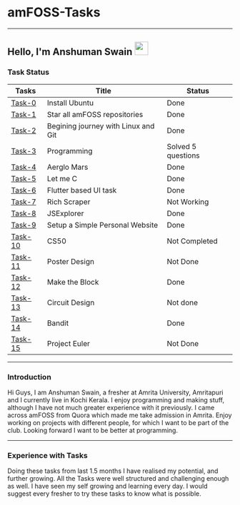 
# amFOSS-Tasks
___
## Hello, I'm Anshuman Swain <img src="https://raw.githubusercontent.com/MartinHeinz/MartinHeinz/master/wave.gif" width="30px">



### **Task Status**
**Tasks**|**Title**|**Status**
--------|---------------|------------
[Task-0](https://github.com/anshuman-8/amFOSS-Tasks/tree/master/Task-0)| Install Ubuntu| Done
[Task-1](https://github.com/anshuman-8/amFOSS-Tasks/tree/master/Task-1)| Star all amFOSS repositories|Done
[Task-2](https://github.com/anshuman-8/amFOSS-Tasks/tree/master/Task-2)|Begining journey with Linux and Git| Done
[Task-3](https://github.com/anshuman-8/amFOSS-Tasks/tree/master/Task-3)| Programming| Solved 5 questions
[Task-4](https://github.com/anshuman-8/amFOSS-Tasks/tree/master/Task-4)|  Aerglo Mars|Done
[Task-5](https://github.com/anshuman-8/amFOSS-Tasks/tree/master/Task-5)| Let me C|Done
[Task-6](https://github.com/anshuman-8/amFOSS-Tasks/tree/master/Task-6)| Flutter based UI task|Done
[Task-7](https://github.com/anshuman-8/amFOSS-Tasks/tree/master/Task-7)|Rich Scraper|Not Working
[Task-8](https://github.com/anshuman-8/amFOSS-Tasks/tree/master/Task-8)|JSExplorer|Done
[Task-9](https://github.com/anshuman-8/amFOSS-Tasks/tree/master/Task-9)|Setup a Simple Personal Website|Done
[Task-10](https://github.com/anshuman-8/amFOSS-Tasks)|CS50|Not Completed
[Task-11](https://github.com/anshuman-8/amFOSS-Tasks)|Poster Design|Not Done
[Task-12](https://github.com/anshuman-8/amFOSS-Tasks/tree/master/Tasks-12)|Make the Block|Done
[Task-13](https://github.com/anshuman-8/amFOSS-Tasks)|Circuit Design| Not done
[Task-14](https://github.com/anshuman-8/amFOSS-Tasks/tree/master/Tasks-14)|Bandit| Done
[Task-15](https://github.com/anshuman-8/amFOSS-Tasks)|Project Euler| Not Done
___

### **Introduction**
 Hi Guys, I am Anshuman Swain, a fresher at Amrita University, Amritapuri and I currently live in Kochi Kerala.
 I enjoy programming and making stuff, although I have not much greater experience with it previously. I came across amFOSS from Quora which made me take admission in Amrita. Enjoy working on projects with different people, for which I want to be part of the club. Looking forward I want to be better at programming.  
 ___

 ### **Experience with Tasks**

 Doing these tasks from last 1.5 months I have realised my potential, and further growing. All the Tasks were well structured and challenging enough as well. I have seen my self growing and learning every day. I would suggest every fresher to try these tasks to know what is possible.  